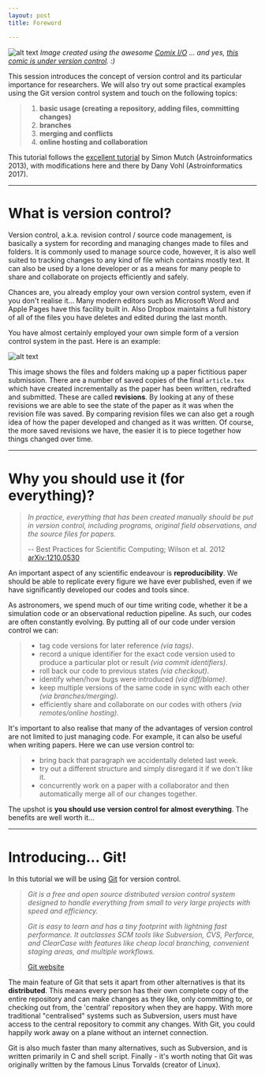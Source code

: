 ```yaml
---
layout: post
title: Foreword

---
```


![alt text](https://macrocosme.github.io/images/vc-xkcd.jpg "vc-xkcd") *Image created using the awesome [Comix I/O](http://cmx.io/) ... and yes, [this comic is under version control](https://gist.github.com/smutch/4951871). :)*

This session introduces the concept of version control and its particular importance for researchers. 
We will also try out some practical examples using the Git version control system and touch on the following topics:

> 1. **basic usage (creating a repository, adding files, committing changes)**
> 2. **branches**
> 3. **merging and conflicts**
> 4. **online hosting and collaboration**

This tutorial follows the [excellent tutorial](http://astroinformaticsau.github.io/VersionControlTutorial/index.html)
by Simon Mutch (Astroinformatics 2013), with modifications here and there by Dany Vohl (Astroinformatics 2017).

--------

# What is version control?

Version control, a.k.a. revision control / source code management, is basically
a system for recording and managing changes made to files and folders.  It is
commonly used to manage source code, however, it is also well suited to
tracking changes to any kind of file which contains mostly text.  It can also
be used by a lone developer or as a means for many people to share and
collaborate on projects efficiently and safely.

Chances are, you already employ your own version control system, even if you
don't realise it...  Many modern editors such as Microsoft Word and Apple Pages
have this facility built in.  Also Dropbox maintains a full history of all of
the files you have deletes and edited during the last month. 

You have almost certainly employed your own simple form of a version control
system in the past.  Here is an example:

![alt text](https://macrocosme.github.io/images/tree.png "Folder Tree")

This image shows the files and folders making up a paper fictitious paper
submission.  There are a number of saved copies of the final ``article.tex``
which have created incrementally as the paper has been written, redrafted and
submitted.  These are called **revisions**.  By looking at any of these
revisions we are able to see the state of the paper as it was when the revision
file was saved.  By comparing revision files we can also get a rough idea of
how the paper developed and changed as it was written.  Of course, the more
saved revisions we have, the easier it is to piece together how things changed
over time.

--------

# Why you should use it (for everything)?

> *In practice, everything that has been created manually should be put in
> version control, including programs, original field observations, and the
> source files for papers.*
>
>  -- Best Practices for Scientific Computing; Wilson et al. 2012
>   [arXiv:1210.0530](http://arxiv.org/abs/1210.0530)

An important aspect of any scientific endeavour is **reproducibility**.  We
should be able to replicate every figure we have ever published, even if we have
significantly developed our codes and tools since. 

As astronomers, we spend much of our time writing code, whether it be a
simulation code or an observational reduction pipeline.  As such, our codes are
often constantly evolving.  By putting all of our code under version control we
can:

> * tag code versions for later reference *(via tags)*.
> * record a unique identifier for the exact code version used to produce a
>  particular plot or result *(via commit identifiers)*.
>* roll back our code to previous states *(via checkout)*.
>* identify when/how bugs were introduced *(via diff/blame)*.
>* keep multiple versions of the same code in sync with each other *(via
>  branches/merging)*.
>* efficiently share and collaborate on our codes with others *(via
  remotes/online hosting)*.

It's important to also realise that many of the advantages of version control
are not limited to just managing code.  For example, it can also be useful when
writing papers.  Here we can use version control to:

> * bring back that paragraph we accidentally deleted last week.
> * try out a different structure and simply disregard it if we don't like it.
> * concurrently work on a paper with a collaborator and then automatically merge
>  all of our changes together.

The upshot is **you should use version control for almost everything**.  The
benefits are well worth it...

--------

# Introducing... Git!

In this tutorial we will be using [Git](http://git-scm.com/) for version control. 

> *Git is a free and open source distributed version control system
> designed to handle everything from small to very large projects with speed
> and efficiency.*
>
> *Git is easy to learn and has a tiny footprint with lightning fast
> performance. It outclasses SCM tools like Subversion, CVS, Perforce, and
> ClearCase with features like cheap local branching, convenient staging
> areas, and multiple workflows.*
>
> [Git website](http://git-scm.com/)

The main feature of Git that sets it apart from other alternatives is that its
**distributed**.  This means every person has their own complete copy of the
entire repository and can make changes as they like, only committing to, or
checking out from, the 'central' repository when they are happy.  With more
traditional "centralised" systems such as Subversion, users must have access to
the central repository to commit any changes.  With Git, you could happily work
away on a plane without an internet connection.

Git is also much faster than many alternatives, such as Subversion, and is
written primarily in C and shell script.  Finally - it's worth noting that Git
was originally written by the famous Linus Torvalds (creator of Linux).